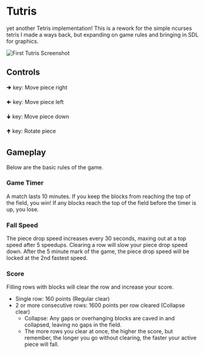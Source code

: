 # Tutris
yet another Tetris implementation! This is a rework for the simple ncurses tetris I made a ways back, but expanding on game rules and bringing in SDL for graphics.

![First Tutris Screenshot](/../documentation/docs/screenshots/tutris_play_screenshot.png?raw=true "Tutris")

## Controls
🠊 key: Move piece right

🠈 key: Move piece left

🠋 key: Move piece down

🠉 key: Rotate piece


## Gameplay
Below are the basic rules of the game.

### Game Timer
A match lasts 10 minutes. If you keep the blocks from reaching the top of the field, you win!
If any blocks reach the top of the field before the timer is up, you lose.

### Fall Speed
The piece drop speed increases every 30 seconds, maxing out at a top speed after 5 speedups.
Clearing a row will slow your piece drop speed down. After the 5 minute mark of the game, the piece drop speed will be locked at the 2nd fastest speed.

### Score
Filling rows with blocks will clear the row and increase your score.
* Single row: 160 points (Regular clear)
* 2 or more consecutive rows: 1600 points per row cleared (Collapse clear)
  * Collapse: Any gaps or overhanging blocks are caved in and collapsed, leaving no gaps in the field.
  * The more rows you clear at once, the higher the score, but remember, the longer you go without clearing, the faster your active piece will fall.
